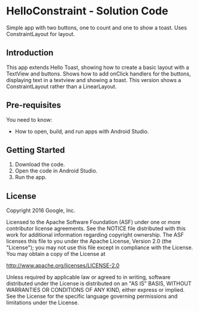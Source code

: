 HelloConstraint - Solution Code
===============================

Simple app with two buttons, one to count and one to show a toast. Uses
ConstraintLayout for layout.

Introduction
------------

This app extends Hello Toast, showing how to create a basic layout with a
TextView and buttons. Shows how to add onClick handlers for the buttons, displaying
text in a textview and showing a toast. This version shows a ConstraintLayout
rather than a LinearLayout.

Pre-requisites
--------------

You need to know:
- How to open, build, and run apps with Android Studio.

Getting Started
---------------

1. Download the code.
2. Open the code in Android Studio.
3. Run the app.


License
-------

Copyright 2016 Google, Inc.

Licensed to the Apache Software Foundation (ASF) under one or more contributor
license agreements.  See the NOTICE file distributed with this work for
additional information regarding copyright ownership.  The ASF licenses this
file to you under the Apache License, Version 2.0 (the "License"); you may not
use this file except in compliance with the License.  You may obtain a copy of
the License at

  http://www.apache.org/licenses/LICENSE-2.0

Unless required by applicable law or agreed to in writing, software
distributed under the License is distributed on an "AS IS" BASIS, WITHOUT
WARRANTIES OR CONDITIONS OF ANY KIND, either express or implied.  See the
License for the specific language governing permissions and limitations under
the License.
